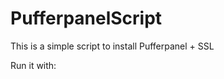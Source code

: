 # PufferpanelScript

This is a simple script to install Pufferpanel + SSL

Run it with:
```sudo wget -O pufferpanel-install.sh https://cdn.raspcraft.eu/pufferpanel-install.sh && sudo chmod +x pufferpanel-install.sh && sudo ./pufferpanel-install.sh
```
